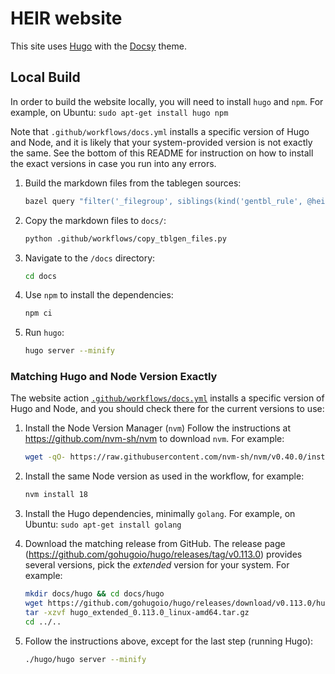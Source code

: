# HEIR website

This site uses [Hugo](https://gohugo.io/) with the
[Docsy](https://www.docsy.dev/docs/) theme.

## Local Build

In order to build the website locally, you will need to install `hugo` and
`npm`. For example, on Ubuntu: `sudo apt-get install hugo npm`

Note that `.github/workflows/docs.yml` installs a specific version of Hugo and
Node, and it is likely that your system-provided version is not exactly the
same. See the bottom of this README for instruction on how to install the exact
versions in case you run into any errors.

1. Build the markdown files from the tablegen sources:

   ```bash
   bazel query "filter('_filegroup', siblings(kind('gentbl_rule', @heir//...)))" | xargs bazel build "$@"
   ```

1. Copy the markdown files to `docs/`:

   ```bash
   python .github/workflows/copy_tblgen_files.py
   ```

1. Navigate to the `/docs` directory:

   ```bash
   cd docs
   ```

1. Use `npm` to install the dependencies:

   ```bash
   npm ci
   ```

1. Run `hugo`:

   ```bash
   hugo server --minify
   ```

### Matching Hugo and Node Version Exactly

The website action
[`.github/workflows/docs.yml`](https://github.com/google/heir/blob/main/.github/workflows/docs.yml)
installs a specific version of Hugo and Node, and you should check there for the
current versions to use:

1. Install the Node Version Manager (`nvm`) Follow the instructions at
   https://github.com/nvm-sh/nvm to download `nvm`. For example:

   ```bash
   wget -qO- https://raw.githubusercontent.com/nvm-sh/nvm/v0.40.0/install.sh | bash
   ```

1. Install the same Node version as used in the workflow, for example:

   ```bash
   nvm install 18
   ```

1. Install the Hugo dependencies, minimally `golang`. For example, on Ubuntu:
   `sudo apt-get install golang`

1. Download the matching release from GitHub. The release page
   (https://github.com/gohugoio/hugo/releases/tag/v0.113.0) provides several
   versions, pick the *extended* version for your system. For example:

   ```bash
   mkdir docs/hugo && cd docs/hugo
   wget https://github.com/gohugoio/hugo/releases/download/v0.113.0/hugo_extended_0.113.0_linux-amd64.tar.gz
   tar -xzvf hugo_extended_0.113.0_linux-amd64.tar.gz
   cd ../..
   ```

1. Follow the instructions above, except for the last step (running Hugo):

   ```bash
   ./hugo/hugo server --minify
   ```

<!-- mdformat global-off -->
